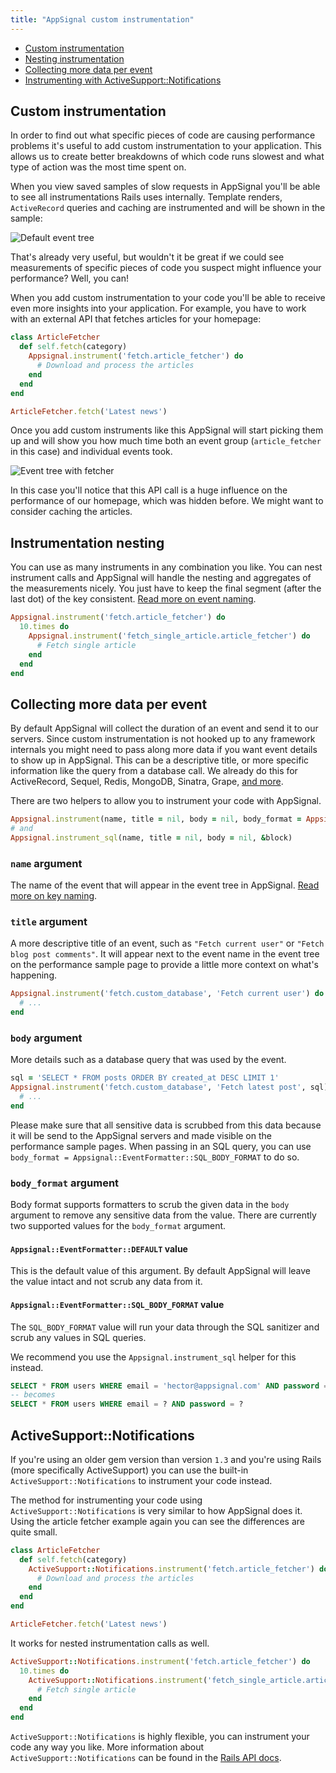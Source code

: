 ```yaml
---
title: "AppSignal custom instrumentation"
---
```


- [Custom instrumentation](#custom-instrumentation)
- [Nesting instrumentation](#nesting-instrumentation)
- [Collecting more data per event](#collecting-more-data-per-event)
- [Instrumenting with ActiveSupport::Notifications](#activesupport-notifications)

## Custom instrumentation

In order to find out what specific pieces of code are causing performance
problems it's useful to add custom instrumentation to your application. This
allows us to create better breakdowns of which code runs slowest and what type
of action was the most time spent on.

When you view saved samples of slow requests in AppSignal you'll be able
to see all instrumentations Rails uses internally.
Template renders, `ActiveRecord` queries and caching are instrumented and
will be shown in the sample:

![Default event tree](/images/screenshots/default_event_tree.png)

That's already very useful, but wouldn't it be great if we could see
measurements of specific pieces of code you suspect might influence your
performance? Well, you can!

When you add custom instrumentation to your code you'll be able to receive even
more insights into your application. For example, you have to work with an
external API that fetches articles for your homepage:

```ruby
class ArticleFetcher
  def self.fetch(category)
    Appsignal.instrument('fetch.article_fetcher') do
      # Download and process the articles
    end
  end
end

ArticleFetcher.fetch('Latest news')
```

Once you add custom instruments like this AppSignal will start picking them up
and will show you how much time both an event group (`article_fetcher` in this
case) and individual events took.

![Event tree with fetcher](/images/screenshots/event_tree_with_fetcher.png)

In this case you'll notice that this API call is a huge influence on the
performance of our homepage, which was hidden before. We might want to consider
caching the articles.

## Instrumentation nesting

You can use as many instruments in any combination you like. You can
nest instrument calls and AppSignal will handle the nesting and aggregates of
the measurements nicely. You just have to keep the final segment (after the last
dot) of the key consistent. [Read more on event naming](/api/event-names.html).

```ruby
Appsignal.instrument('fetch.article_fetcher') do
  10.times do
    Appsignal.instrument('fetch_single_article.article_fetcher') do
      # Fetch single article
    end
  end
end
```

## Collecting more data per event

By default AppSignal will collect the duration of an event and send it to our
servers. Since custom instrumentation is not hooked up to any framework
internals you might need to pass along more data if you want event details to
show up in AppSignal. This can be a descriptive title, or more specific
information like the query from a database call. We already do this for
ActiveRecord, Sequel, Redis, MongoDB, Sinatra, Grape,
[and more](/getting-started/supported-frameworks.html).

There are two helpers to allow you to instrument your code with AppSignal.

```ruby
Appsignal.instrument(name, title = nil, body = nil, body_format = Appsignal::EventFormatter::DEFAULT, &block)
# and
Appsignal.instrument_sql(name, title = nil, body = nil, &block)
```

### `name` argument

The name of the event that will appear in the event tree in AppSignal.
[Read more on key naming](/api/event-names.html).

### `title` argument

A more descriptive title of an event, such as `"Fetch current user"` or `"Fetch
blog post comments"`. It will appear next to the event name in the event tree
on the performance sample page to provide a little more context on what's
happening.

```ruby
Appsignal.instrument('fetch.custom_database', 'Fetch current user') do
  # ...
end
```

### `body` argument

More details such as a database query that was used by the event.

```ruby
sql = 'SELECT * FROM posts ORDER BY created_at DESC LIMIT 1'
Appsignal.instrument('fetch.custom_database', 'Fetch latest post', sql) do
  # ...
end
```

Please make sure that all sensitive data is scrubbed from this data because it
will be send to the AppSignal servers and made visible on the performance
sample pages. When passing in an SQL query, you can use `body_format =
Appsignal::EventFormatter::SQL_BODY_FORMAT` to do so.

### `body_format` argument

Body format supports formatters to scrub the given data in the `body` argument
to remove any sensitive data from the value. There are currently two supported
values for the `body_format` argument.

#### `Appsignal::EventFormatter::DEFAULT` value

This is the default value of this argument. By default AppSignal will leave the
value intact and not scrub any data from it.

#### `Appsignal::EventFormatter::SQL_BODY_FORMAT` value

The `SQL_BODY_FORMAT` value will run your data through the SQL sanitizer and
scrub any values in SQL queries.

We recommend you use the `Appsignal.instrument_sql` helper for this instead.

```sql
SELECT * FROM users WHERE email = 'hector@appsignal.com' AND password = 'iamabot'
-- becomes
SELECT * FROM users WHERE email = ? AND password = ?
```

## ActiveSupport::Notifications

If you're using an older gem version than version `1.3` and you're using Rails
(more specifically ActiveSupport) you can use the built-in
`ActiveSupport::Notifications` to instrument your code instead.

The method for instrumenting your code using `ActiveSupport::Notifications`
is very similar to how AppSignal does it. Using the article fetcher example
again you can see the differences are quite small.

```ruby
class ArticleFetcher
  def self.fetch(category)
    ActiveSupport::Notifications.instrument('fetch.article_fetcher') do
      # Download and process the articles
    end
  end
end

ArticleFetcher.fetch('Latest news')
```

It works for nested instrumentation calls as well.

```ruby
ActiveSupport::Notifications.instrument('fetch.article_fetcher') do
  10.times do
    ActiveSupport::Notifications.instrument('fetch_single_article.article_fetcher') do
      # Fetch single article
    end
  end
end
```

`ActiveSupport::Notifications` is highly flexible, you can instrument your code
any way you like. More information about `ActiveSupport::Notifications` can be
found in the
[Rails API docs](http://api.rubyonrails.org/classes/ActiveSupport/Notifications.html).
